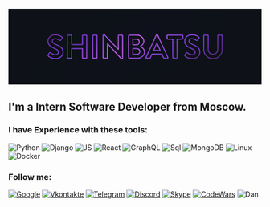 ![Header](https://github.com/Shinbatsu/Shinbatsu/blob/main/assets/header.jpg)

## I'm a Intern Software Developer from Moscow.

### I have Experience with these tools:

![Python](https://img.shields.io/badge/-Python-0E111A?style=for-the-badge&logo=python&logoColor=7DC8FE)
![Django](https://img.shields.io/badge/-Django-0E111A?style=for-the-badge&logo=Django&logoColor=006262)
![JS](https://img.shields.io/badge/-JS-0E111A?style=for-the-badge&logo=JavaScript&logoColor=FEB31E)
![React](https://img.shields.io/badge/-React-0E111A?style=for-the-badge&logo=React&logoColor=3DE7F0)
![GraphQL](https://img.shields.io/badge/-GraphQL-0E111A?style=for-the-badge&logo=GraphQL&logoColor=8238F0)
![Sql](https://img.shields.io/badge/-Sql-0E111A?style=for-the-badge&logo=PostgreSQL&logoColor=CC397B)
![MongoDB](https://img.shields.io/badge/-MongoDB-0E111A?style=for-the-badge&logo=MongoDB&logoColor=55F05C)
![Linux](https://img.shields.io/badge/-Linux-0E111A?style=for-the-badge&logo=Linux&logoColor=838996)
![Docker](https://img.shields.io/badge/-Docker-0E111A?style=for-the-badge&logo=Docker&logoColor=318CE7)

### Follow me:

[![Google](https://img.shields.io/badge/-Gmail-0E111A?style=for-the-badge&logo=Google&logoColor=C43B26)](nojic132@gmail.com)
[![Vkontakte](https://img.shields.io/badge/-Vkontakte-0E111A?style=for-the-badge&logo=VK&logoColor=0077FE)](https://vk.com/shinbatsuf)
[![Telegram](https://img.shields.io/badge/-Telegram-0E111A?style=for-the-badge&logo=Telegram&logoColor=33AAE0)](https://t.me/@Shinbatsu)
[![Discord](https://img.shields.io/badge/-Discord-0E111A?style=for-the-badge&logo=Discord&logoColor=737BD7)](https://www.discordapp.com/users/383943093310980096)
[![Skype](https://img.shields.io/badge/-Skype-0E111A?style=for-the-badge&logo=Skype&logoColor=28A8EA)](ya.mixnet)
[![CodeWars](https://img.shields.io/badge/-CodeWars-0E111A?style=for-the-badge&logo=CodeWars&logoColor=B1361E)](https://www.codewars.com/users/Shinbatsu)
![Dan](https://www.codewars.com/users/Shinbatsu/badges/large)
